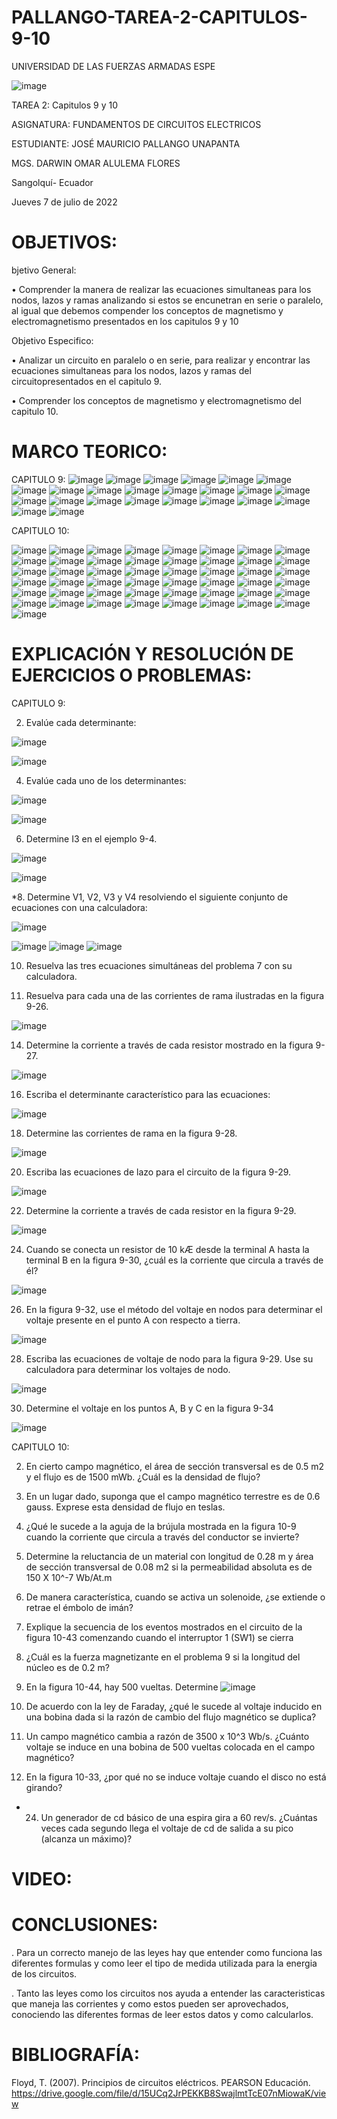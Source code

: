 # PALLANGO-TAREA-2-CAPITULOS-9-10

UNIVERSIDAD DE LAS FUERZAS ARMADAS ESPE



![image](https://user-images.githubusercontent.com/105695077/169195292-caeb0d12-8f66-4f08-bb58-2efffc44ccf5.png)




TAREA 2: Capitulos 9 y 10 



ASIGNATURA: FUNDAMENTOS DE CIRCUITOS ELECTRICOS

ESTUDIANTE: JOSÉ MAURICIO PALLANGO UNAPANTA

MGS. DARWIN OMAR ALULEMA FLORES

Sangolquí- Ecuador

Jueves 7 de julio de 2022

# OBJETIVOS:
bjetivo General:

• Comprender la manera de realizar las ecuaciones simultaneas para los nodos, lazos y ramas analizando si estos se encunetran en serie o paralelo, al igual que debemos compender los conceptos de magnetismo y electromagnetismo presentados en los capitulos 9 y 10

Objetivo Especifico:

• Analizar un circuito en paralelo o en serie, para realizar y encontrar las ecuaciones simultaneas para los nodos, lazos y ramas del circuitopresentados en el capitulo 9.

• Comprender los conceptos de magnetismo y electromagnetismo del capitulo 10. 

# MARCO TEORICO:

CAPITULO 9:
![image](https://user-images.githubusercontent.com/105695077/177805385-cedb8bde-1ba0-4630-b8f0-643ddc152897.png)
![image](https://user-images.githubusercontent.com/105695077/177805599-9af2baf4-4634-4b0a-a9b3-8ce300750682.png)
![image](https://user-images.githubusercontent.com/105695077/177805654-cb953ce9-6ed9-4294-93fd-ab912f0e8ac0.png)
![image](https://user-images.githubusercontent.com/105695077/177805711-061717d5-438b-4b5b-843e-ba68569d1a38.png)
![image](https://user-images.githubusercontent.com/105695077/177805788-bff57324-9f13-4f38-b7bb-8cd70bc359a7.png)
![image](https://user-images.githubusercontent.com/105695077/177805853-ce5619e7-b16d-4c30-ad05-5339d1adb281.png)
![image](https://user-images.githubusercontent.com/105695077/177805996-b108cc45-f1d1-4ef9-bdc5-6fb90af901c8.png)
![image](https://user-images.githubusercontent.com/105695077/177806055-12ef8c8e-8d36-4f0b-a12c-df5a7f7516d0.png)
![image](https://user-images.githubusercontent.com/105695077/177806125-96de35ed-f938-4f8f-b002-2666cc0494b4.png)
![image](https://user-images.githubusercontent.com/105695077/177806178-82342ff7-3e05-443e-aa8f-d00dd1242d28.png)
![image](https://user-images.githubusercontent.com/105695077/177806233-978533a3-7518-4caf-b8ac-996d6c83ed7e.png)
![image](https://user-images.githubusercontent.com/105695077/177806292-e793bb0a-d25d-472f-96cc-b48bf0377152.png)
![image](https://user-images.githubusercontent.com/105695077/177806448-c3233a37-b18f-4096-bd22-f9be188491d0.png)
![image](https://user-images.githubusercontent.com/105695077/177806504-83c757e5-5539-4fa7-8716-e89b309d4e65.png)
![image](https://user-images.githubusercontent.com/105695077/177806602-ad34c861-1359-4ee5-9380-e7961298be6a.png)
![image](https://user-images.githubusercontent.com/105695077/177806641-9eb56e3a-16b0-4e83-a0a6-a35e0ece80bd.png)
![image](https://user-images.githubusercontent.com/105695077/177806673-2f5c59f9-9f52-4525-b815-231741c10cb4.png)
![image](https://user-images.githubusercontent.com/105695077/177806733-1580cfc3-11f6-4dd5-a4d8-902e5a3662b1.png)
![image](https://user-images.githubusercontent.com/105695077/177806778-5492c850-a70a-4459-8594-cd5a425ac892.png)
![image](https://user-images.githubusercontent.com/105695077/177806837-021cc031-107c-454e-9c68-f500c04fe39d.png)
![image](https://user-images.githubusercontent.com/105695077/177806917-9c4e9eb6-268b-4971-83b5-65874be4c65b.png)
![image](https://user-images.githubusercontent.com/105695077/177806972-b0371957-7fe6-4d4c-8c4c-9e8f2d59fd64.png)
![image](https://user-images.githubusercontent.com/105695077/177807034-8c3b3c8d-96fb-423e-8206-bddcedb7ebbe.png)
![image](https://user-images.githubusercontent.com/105695077/177807137-0edcf0db-f3f6-451c-8cdd-d31c43bbfd41.png)

CAPITULO 10:

![image](https://user-images.githubusercontent.com/105695077/177810540-54a51613-fdaf-48b7-ad3f-7c067554e3dd.png)
![image](https://user-images.githubusercontent.com/105695077/177810619-9850539d-a9e4-47ba-85cb-24ae222efdf4.png)
![image](https://user-images.githubusercontent.com/105695077/177810686-9666d3f8-8ead-49c7-8b29-22aa7a6c7838.png)
![image](https://user-images.githubusercontent.com/105695077/177810756-d5b8317e-3536-4cdb-a04a-4f87c21179fd.png)
![image](https://user-images.githubusercontent.com/105695077/177810809-2aaf0801-ab99-4ab1-a66e-71be6ca12ef1.png)
![image](https://user-images.githubusercontent.com/105695077/177810868-d896c08b-ad3e-4716-937e-c319e3142a56.png)
![image](https://user-images.githubusercontent.com/105695077/177810925-deebeea0-73b2-44c8-abfc-f2efb9bddaa9.png)
![image](https://user-images.githubusercontent.com/105695077/177810971-af95a980-dcdc-4c38-bb96-07cc486d0917.png)
![image](https://user-images.githubusercontent.com/105695077/177811024-c87efd9c-50b2-4e96-8115-5d0b876b4b70.png)
![image](https://user-images.githubusercontent.com/105695077/177811075-c7d99013-ac36-412e-9c59-e7d0ddb19c8e.png)
![image](https://user-images.githubusercontent.com/105695077/177811148-68b5f210-4f9d-4a9b-b8b9-aa821876a128.png)
![image](https://user-images.githubusercontent.com/105695077/177811194-ef0939c5-21c2-4823-8be1-679249eccf73.png)
![image](https://user-images.githubusercontent.com/105695077/177811272-749935b4-58da-4121-b4fc-e12bfe6c2e4e.png)
![image](https://user-images.githubusercontent.com/105695077/177811331-23d627ef-4046-4a4a-bf9b-7c9b1646118a.png)
![image](https://user-images.githubusercontent.com/105695077/177811395-f80a800f-b3c5-45b4-b735-486bb29f31c4.png)
![image](https://user-images.githubusercontent.com/105695077/177811468-ca4bd5ae-f3e9-420c-af47-8d4c1f5197f3.png)
![image](https://user-images.githubusercontent.com/105695077/177811519-37b8e873-9058-4d8a-96a4-ef707af4325b.png)
![image](https://user-images.githubusercontent.com/105695077/177811604-383b13a1-2ead-4b34-8bd4-1e8c4bd988d3.png)
![image](https://user-images.githubusercontent.com/105695077/177811656-2adae21f-1413-456b-b52f-8db0c9045ac8.png)
![image](https://user-images.githubusercontent.com/105695077/177811707-49ced413-81bc-4efa-b662-83869a825cce.png)
![image](https://user-images.githubusercontent.com/105695077/177811750-4c226121-bfd3-4c0a-a2b1-aeb6ff9afa84.png)
![image](https://user-images.githubusercontent.com/105695077/177811811-e7b69757-2518-49ff-b486-b5ae8849b8a1.png)
![image](https://user-images.githubusercontent.com/105695077/177811861-07fa21f7-3ee3-462f-877e-d2f216fcc4b1.png)
![image](https://user-images.githubusercontent.com/105695077/177811914-589512dd-49d4-4fec-8527-5346baea20d5.png)
![image](https://user-images.githubusercontent.com/105695077/177811995-a9ad72ca-6f8f-4d35-9cf2-2b3cdf621c0f.png)
![image](https://user-images.githubusercontent.com/105695077/177812081-f4251dac-9b11-4aca-8bee-7fcc02b17117.png)
![image](https://user-images.githubusercontent.com/105695077/177812156-9992255c-d518-48a7-b90b-f40147eb5ade.png)
![image](https://user-images.githubusercontent.com/105695077/177812247-4e68cb9e-73c8-4064-a6f9-c890528f6f6c.png)
![image](https://user-images.githubusercontent.com/105695077/177812305-5a9baefe-eee5-46b1-b3cf-19e625461ade.png)
![image](https://user-images.githubusercontent.com/105695077/177812369-cb58c021-de34-40a9-8180-2d80af08b5d0.png)
![image](https://user-images.githubusercontent.com/105695077/177812508-bd0fb014-c815-43f3-8c02-fcb08d9ad6bf.png)
![image](https://user-images.githubusercontent.com/105695077/177812560-41951775-a08a-4fb5-80b9-8805dce926d0.png)
![image](https://user-images.githubusercontent.com/105695077/177812638-df7756f9-9713-40f8-a1ca-999bb14f150c.png)
![image](https://user-images.githubusercontent.com/105695077/177812699-9a6eb259-9339-4f55-ba2a-3dc5410acd0a.png)
![image](https://user-images.githubusercontent.com/105695077/177812751-d6c7f7d4-0f62-40cc-b501-97b76c1246b6.png)
![image](https://user-images.githubusercontent.com/105695077/177812806-8c437b58-1840-4579-83fe-673ec57fbd0b.png)
![image](https://user-images.githubusercontent.com/105695077/177812865-3eb9bc4f-e288-4b1f-a2b4-4a9da6d36616.png)
![image](https://user-images.githubusercontent.com/105695077/177812932-96ea3dcd-406a-4363-a807-16e48e5c28a4.png)
![image](https://user-images.githubusercontent.com/105695077/177812982-e9f9d4ca-fcd9-4821-9b9d-b81578c0722a.png)
![image](https://user-images.githubusercontent.com/105695077/177813031-a0930638-8a9d-4769-b209-7c93d8a00763.png)
![image](https://user-images.githubusercontent.com/105695077/177813101-8bf939cb-d10a-4b1a-95db-1024d8761d74.png)
![image](https://user-images.githubusercontent.com/105695077/177813178-06b5ae27-939d-44e1-a13b-1994bc13d064.png)
![image](https://user-images.githubusercontent.com/105695077/177813219-dd9110c3-e815-4359-b323-f3f658bbdb00.png)
![image](https://user-images.githubusercontent.com/105695077/177813292-a70e7e54-3aa0-4bc3-9d4d-48cdc0c05a2e.png)
![image](https://user-images.githubusercontent.com/105695077/177813379-263aa856-72fd-4c06-88e1-20ca5b08dc02.png)
![image](https://user-images.githubusercontent.com/105695077/177813487-2f30101e-ad2e-465c-9e28-806cadd4824a.png)
![image](https://user-images.githubusercontent.com/105695077/177813538-01216bce-d562-4b95-9ea6-20b4c6532a67.png)
![image](https://user-images.githubusercontent.com/105695077/177813588-58f0ea9d-780a-4563-b874-4b632c5a86d6.png)
![image](https://user-images.githubusercontent.com/105695077/177813645-b111a530-cbb4-4892-9495-ebec2eefb9e9.png)

# EXPLICACIÓN Y RESOLUCIÓN DE EJERCICIOS O PROBLEMAS:

CAPITULO 9:

2. Evalúe cada determinante:

![image](https://user-images.githubusercontent.com/105695077/177814620-f8cef35c-5fb5-4c19-91a9-6afe02d62084.png)

![image](https://user-images.githubusercontent.com/105695077/177817607-36b184a2-5811-4049-8c7e-51cea19b6d33.png)

4. Evalúe cada uno de los determinantes:

![image](https://user-images.githubusercontent.com/105695077/177814692-f5b31929-e996-42cd-a508-b59ce8995468.png)

![image](https://user-images.githubusercontent.com/105695077/177817694-03c2d979-1c8c-474e-86fd-f5ac86dd964d.png)

6. Determine I3 en el ejemplo 9-4.

![image](https://user-images.githubusercontent.com/105695077/177817737-3f27dfc9-df03-4063-9beb-916047e283b0.png)

![image](https://user-images.githubusercontent.com/105695077/177817765-7dc0cf1d-a4f7-4259-8722-f00f18155ec0.png)

*8. Determine V1, V2, V3 y V4 resolviendo el siguiente conjunto de ecuaciones con una calculadora:

![image](https://user-images.githubusercontent.com/105695077/177814982-7294f459-84d8-46c7-b69b-37e15afe349b.png)

![image](https://user-images.githubusercontent.com/105695077/177817841-02fb8709-3550-4a98-a701-484ba31e1327.png)
![image](https://user-images.githubusercontent.com/105695077/177817857-5bac3889-88fa-49fa-bd4f-439707f59397.png)
![image](https://user-images.githubusercontent.com/105695077/177817882-ac2fe7c9-d79e-404b-9281-9ae208d15178.png)

10. Resuelva las tres ecuaciones simultáneas del problema 7 con su calculadora.

12. Resuelva para cada una de las corrientes de rama ilustradas en la figura 9-26.

![image](https://user-images.githubusercontent.com/105695077/177815139-3c2cc27f-f497-404f-a9d6-a2d426572cc8.png)


14. Determine la corriente a través de cada resistor mostrado en la figura 9-27.

![image](https://user-images.githubusercontent.com/105695077/177815200-c900137e-01d5-43a6-9c05-27ae969e6734.png)

16. Escriba el determinante característico para las ecuaciones:

![image](https://user-images.githubusercontent.com/105695077/177815284-970b382a-cf32-48fb-9711-d6c17512e8ed.png)

18. Determine las corrientes de rama en la figura 9-28. 

![image](https://user-images.githubusercontent.com/105695077/177815362-a7b2beef-e814-470b-8707-e1a6c11f2d1f.png)

20. Escriba las ecuaciones de lazo para el circuito de la figura 9-29. 

![image](https://user-images.githubusercontent.com/105695077/177815479-a7336a0a-f769-4471-b488-8af6b1b084b9.png)

22. Determine la corriente a través de cada resistor en la figura 9-29. 

![image](https://user-images.githubusercontent.com/105695077/177815479-a7336a0a-f769-4471-b488-8af6b1b084b9.png)

24. Cuando se conecta un resistor de 10 kÆ desde la terminal A hasta la terminal B en la figura 9-30, ¿cuál
es la corriente que circula a través de él?

![image](https://user-images.githubusercontent.com/105695077/177815616-3da60699-aa93-4bf9-a910-f815ac9d29a9.png)

26. En la figura 9-32, use el método del voltaje en nodos para determinar el voltaje presente en el punto A
con respecto a tierra. 

![image](https://user-images.githubusercontent.com/105695077/177815754-bfe1970c-6206-41ea-8f34-ac11215c8279.png)

28. Escriba las ecuaciones de voltaje de nodo para la figura 9-29. Use su calculadora para determinar los
voltajes de nodo. 

![image](https://user-images.githubusercontent.com/105695077/177815807-a5bc17e7-96c5-4c3d-b48c-2269f0841b77.png)

30. Determine el voltaje en los puntos A, B y C en la figura 9-34

![image](https://user-images.githubusercontent.com/105695077/177815944-1602a0f9-838d-4fb1-a033-c968a60e12d7.png)

CAPITULO 10:

2. En cierto campo magnético, el área de sección transversal es de 0.5 m2 y el flujo es de 1500 mWb.
¿Cuál es la densidad de flujo?

4. En un lugar dado, suponga que el campo magnético terrestre es de 0.6 gauss. Exprese esta densidad de
flujo en teslas. 

6. ¿Qué le sucede a la aguja de la brújula mostrada en la figura 10-9 cuando la corriente que circula a través del conductor se invierte?

8. Determine la reluctancia de un material con longitud de 0.28 m y área de sección transversal de 0.08
m2 si la permeabilidad absoluta es de 150 X 10^-7 Wb/At.m

10. De manera característica, cuando se activa un solenoide, ¿se extiende o retrae el émbolo de imán?

12. Explique la secuencia de los eventos mostrados en el circuito de la figura 10-43 comenzando cuando
el interruptor 1 (SW1) se cierra

14. ¿Cuál es la fuerza magnetizante en el problema 9 si la longitud del núcleo es de 0.2 m?

16. En la figura 10-44, hay 500 vueltas. Determine 
![image](https://user-images.githubusercontent.com/105695077/177816760-a609f808-cb86-4400-8bdd-0f47bff95695.png)

18. De acuerdo con la ley de Faraday, ¿qué le sucede al voltaje inducido en una bobina dada si la razón de
cambio del flujo magnético se duplica?

20. Un campo magnético cambia a razón de 3500 x 10^3 Wb/s. ¿Cuánto voltaje se induce en una bobina
de 500 vueltas colocada en el campo magnético?

22. En la figura 10-33, ¿por qué no se induce voltaje cuando el disco no está girando?

* 24. Un generador de cd básico de una espira gira a 60 rev/s. ¿Cuántas veces cada segundo llega el voltaje
de cd de salida a su pico (alcanza un máximo)?
# VIDEO:



# CONCLUSIONES:
. Para un correcto manejo de las leyes hay que entender como funciona las diferentes formulas y como leer el tipo de medida utilizada para la energia de los circuitos.

. Tanto las leyes como los circuitos nos ayuda a entender las caracteristicas que maneja las corrientes y como estos pueden ser aprovechados, conociendo las diferentes formas de leer estos datos y como calcularlos.

# BIBLIOGRAFÍA:

Floyd, T. (2007). Principios de circuitos eléctricos. PEARSON Educación. https://drive.google.com/file/d/15UCq2JrPEKKB8SwajlmtTcE07nMiowaK/view

